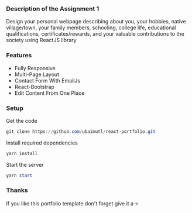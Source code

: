 ### Description of the Assignment 1

Design your personal webpage describing about you, your hobbies, native 
village/town, your family members, schooling, college life, educational qualifications, 
certificates/rewards, and your valuable contributions to the society using ReactJS 
library 

### Features

- Fully Responsive
- Multi-Page Layout
- Contact Form With EmailJs
- React-Bootstrap
- Edit Content From One Place

### Setup

Get the code
```powershell
git clone https://github.com/ubaimutl/react-portfolio.git
```
Install required dependencies
```powershell
yarn install
```

Start the server
```powershell
yarn start
```
### Thanks

If you like this portfolio template don't forget give it a ⭐ 
